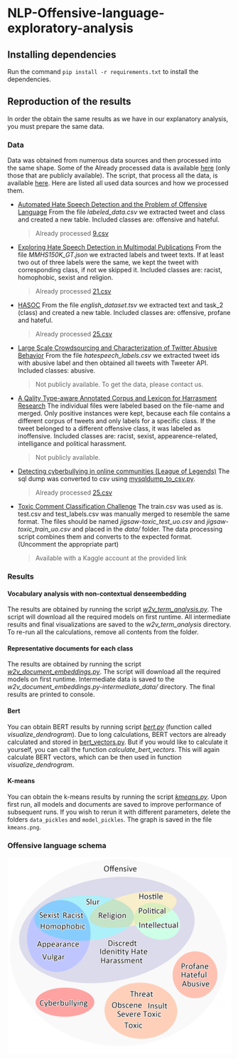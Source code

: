 # NLP-Offensive-language-exploratory-analysis

## Installing dependencies
Run the command ```pip install -r requirements.txt``` to install the dependencies.

## Reproduction of the results
In order the obtain the same results as we have in our explanatory analysis, you must prepare the same data.
### Data
Data was obtained from numerous data sources and then processed into the same shape. Some of the Already processed data  is available [here](https://github.com/TimStromajer/NLP-Offensive-language-exploratory-analysis/tree/main/data) (only those that are publicly available). The script, that process all the data, is available [here](https://github.com/TimStromajer/NLP-Offensive-language-exploratory-analysis/blob/main/text_processing.py). Here are listed all used data sources and how we processed them.

 - [Automated Hate Speech Detection and the Problem of Offensive Language](https://github.com/t-davidson/hate-speech-and-offensive-language)
 From the file *labeled_data.csv* we extracted tweet and class and created a new table.
 Included classes are: offensive and hateful.
	> Already processed [9.csv](https://github.com/TimStromajer/NLP-Offensive-language-exploratory-analysis/blob/main/data/9.csv)

 - [Exploring Hate Speech Detection in Multimodal Publications](https://gombru.github.io/2019/10/09/MMHS/)
 From the file *MMHS150K_GT.json* we extracted labels and tweet texts. If at least two out of three labels were the same, we kept the tweet with corresponding class, if not we skipped it.
Included classes are: racist, homophobic, sexist and religion.
	> Already processed [21.csv](https://github.com/TimStromajer/NLP-Offensive-language-exploratory-analysis/blob/main/data/21.csv)
	
- [HASOC](https://hasocfire.github.io/hasoc/2019/dataset.html)
From the file *english_dataset.tsv* we extracted text and task_2 (class) and created a new table.
Included classes are: offensive, profane and hateful.
	> Already processed [25.csv](https://github.com/TimStromajer/NLP-Offensive-language-exploratory-analysis/blob/main/data/25.csv)
	
- [Large Scale Crowdsourcing and Characterization of Twitter Abusive Behavior](https://github.com/ENCASEH2020/hatespeech-twitter)
From the file *hatespeech_labels.csv* we extracted tweet ids with abusive label and then obtained all tweets with Tweeter API.
Included classes: abusive.
	> Not publicly available. To get the data, please contact us.

- [A Qality Type-aware Annotated Corpus and Lexicon for Harrasment Research](https://github.com/Mrezvan94/Harassment-Corpus)
The individual files were labeled based on the file-name and merged. Only positive instances were kept, because each file contains a different corpus of tweets and only labels for a specific class. If the tweet belonged to a different offensive class, it was labeled as inoffensive.
Included classes are: racist, sexist, appearence-related, intelligance and political harassment.
	> Not publicly available.
	
- [Detecting cyberbullying in online communities (League of Legends)](http://ub-web.de/research/)
The sql dump was converted to csv using [mysqldump_to_csv.py](https://github.com/jamesmishra/mysqldump-to-csv).
	> Already processed [25.csv](https://github.com/TimStromajer/NLP-Offensive-language-exploratory-analysis/blob/main/data/31.csv)

- [Toxic Comment Classification Challenge](https://www.kaggle.com/c/jigsaw-toxic-comment-classification-challenge/data)
The train.csv was used as is. test.csv and test_labels.csv was manually merged to resemble the same format. The files should be named *jigsaw-toxic_test_uo.csv* and *jigsaw-toxic_train_uo.csv* and placed in the *data/* folder. The data processing script combines them and converts to the expected format. (Uncomment the appropriate part)
	> Available with a Kaggle account at the provided link
	
### Results
#### Vocabulary analysis with non-contextual denseembedding
The results are obtained by running the script [*w2v_term_analysis.py*](https://github.com/TimStromajer/NLP-Offensive-language-exploratory-analysis/blob/main/w2v_term_analysis.py). The script will download all the required models on first runtime. All intermediate results and final visualizations are saved to the *w2v_term_analysis* directory. To re-run all the calculations, remove all contents from the folder.
#### Representative documents for each class
The results are obtained by running the script [*w2v_document_embeddings.py*](https://github.com/TimStromajer/NLP-Offensive-language-exploratory-analysis/blob/main/w2v_document_embeddings.py). The script will download all the required models on first runtime. Intermediate data is saved to the *w2v_document_embeddings.py-intermediate_data/* directory. The final results are printed to console.
#### Bert
You can obtain BERT results by running script [*bert.py*](https://github.com/TimStromajer/NLP-Offensive-language-exploratory-analysis/blob/main/bert.py) (function called *visualize_dendrogram*). Due to long calculations, BERT vectors are already calculated and stored in [bert_vectors.py](https://github.com/TimStromajer/NLP-Offensive-language-exploratory-analysis/blob/main/bert_vectors.py). But if you would like to calculate it yourself, you can call the function *calculate_bert_vectors*. This will again calculate BERT vectors, which can be then used in function *visualize_dendrogram*. 
#### K-means
You can obtain the k-means results by running the script [*kmeans.py*](https://github.com/TimStromajer/NLP-Offensive-language-exploratory-analysis/blob/main/kmeans.py). Upon first run, all models and documents are saved to improve performance of subsequent runs. If you wish to rerun it with different parameters, delete the folders ```data_pickles``` and ```model_pickles```. The graph is saved in the file ```kmeans.png```.

### Offensive language schema
![Offensive language schema](schema/Schema.png)